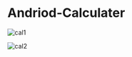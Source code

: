# Andriod-Calculater

![cal1](https://user-images.githubusercontent.com/88796808/160681419-5f33763f-63aa-4b44-9072-538a3e937af2.jpg)


![cal2](https://user-images.githubusercontent.com/88796808/160681422-7a104d52-5aff-4983-aefc-b573a1461319.jpg)

